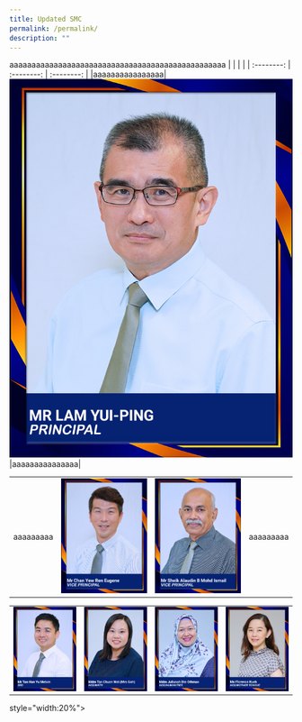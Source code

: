 ```yaml
---
title: Updated SMC
permalink: /permalink/
description: ""
---
```

<style>
   td, th {
       border: none!important;
    }
</style>
aaaaaaaaaaaaaaaaaaaaaaaaaaaaaaaaaaaaaaaaaaaaaaaaa
| | | |
| :--------: | :--------: | :--------: |
|aaaaaaaaaaaaaaaa|![](/images/mr%20lam%20yui-ping.jpg)|aaaaaaaaaaaaaaa|

|||||
| :--------: | --------: | :-------- | :--------: |
|aaaaaaaaa|![](/images/mr%20chan%20yew%20ren%20eugene.jpg)|![](/images/mr%20sheik%20alaudin%20b%20mohd%20ismail.jpg)|aaaaaaaaa|

|||||
| :--------: | --------: | :-------- | :--------: |
|![](/images/10%20mr%20tan%20han%20yu%20melvin.jpg)|![](/images/09%20mdm%20tan%20chuen%20wei%20(mrs%20goh).jpg)|![](/images/04%20mdm%20julianah%20bte%20othman.jpg)|![](/images/ms%20florence%20kuek.jpg)| 





style="width:20%"&gt;